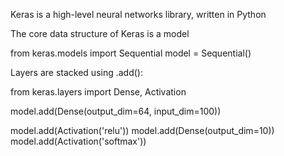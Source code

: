 Keras is a high-level neural networks library, written in Python 

The core data structure of Keras is a model

from keras.models import Sequential
model = Sequential()

Layers are stacked using .add():

from keras.layers import Dense, Activation

model.add(Dense(output_dim=64, input_dim=100))

model.add(Activation('relu'))
model.add(Dense(output_dim=10))
model.add(Activation('softmax'))
